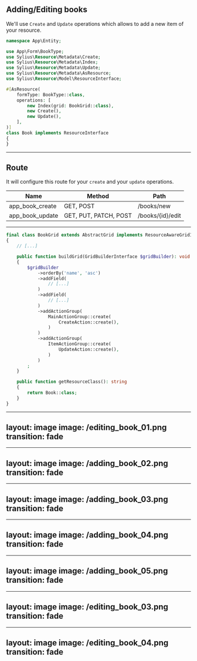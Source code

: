## Adding/Editing books

<v-clicks>

We'll use `Create` and `Update` operations which allows to add a new item of your resource.

```php {all|11|11,3|14-15|14-15,4,6}
namespace App\Entity;

use App\Form\BookType;
use Sylius\Resource\Metadata\Create;
use Sylius\Resource\Metadata\Index;
use Sylius\Resource\Metadata\Update;
use Sylius\Resource\Metadata\AsResource;
use Sylius\Resource\Model\ResourceInterface;

#[AsResource(
    formType: BookType::class,
    operations: [
        new Index(grid: BookGrid::class),
        new Create(),
        new Update(),
    ],
)]
class Book implements ResourceInterface
{
}

```

</v-clicks>

---

## Route

<v-clicks>

It will configure this route for your `create` and your `update` operations.

| Name            | Method                | Path             |
|-----------------|-----------------------|------------------|
| app_book_create | GET, POST             | /books/new       |
| app_book_update | GET, PUT, PATCH, POST | /books/{id}/edit |


</v-clicks>

---

```php {all|15-19|16|17|20-24|21|22}
final class BookGrid extends AbstractGrid implements ResourceAwareGridInterface
{
    // [...]

    public function buildGrid(GridBuilderInterface $gridBuilder): void
    {
        $gridBuilder
            ->orderBy('name', 'asc')
            ->addField(
                // [...]
            )
            ->addField(
                // [...]
            )
            ->addActionGroup(
                MainActionGroup::create(
                    CreateAction::create(),
                )
            )
            ->addActionGroup(
                ItemActionGroup::create(
                    UpdateAction::create(),
                )
            )
        ;
    }

    public function getResourceClass(): string
    {
        return Book::class;
    }
}

```

---
layout: image
image: /editing_book_01.png
transition: fade
---

---
layout: image
image: /adding_book_02.png
transition: fade
---

---
layout: image
image: /adding_book_03.png
transition: fade
---

---
layout: image
image: /adding_book_04.png
transition: fade
---

---
layout: image
image: /adding_book_05.png
transition: fade
---

---
layout: image
image: /editing_book_03.png
transition: fade
---

---
layout: image
image: /editing_book_04.png
transition: fade
---
